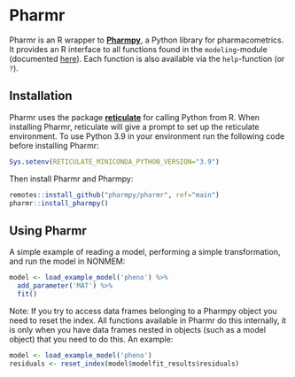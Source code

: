 # Pharmr

Pharmr is an R wrapper to [**Pharmpy**](https://pharmpy.github.io/), a Python library for 
pharmacometrics. It provides an R interface to all functions found in the `modeling`-module 
(documented [here](https://pharmpy.github.io/latest/reference/pharmpy.modeling.html)). Each
function is also available via the `help`-function (or `?`).


## Installation

Pharmr uses the package [**reticulate**](https://rstudio.github.io/reticulate/) for calling 
Python from R. When installing Pharmr, reticulate will give a prompt to set up the reticulate 
environment. To use Python 3.9 in your environment run the following code before installing Pharmr:

```R
Sys.setenv(RETICULATE_MINICONDA_PYTHON_VERSION="3.9")
```

Then install Pharmr and Pharmpy:

```R
remotes::install_github("pharmpy/pharmr", ref="main")
pharmr::install_pharmpy()
```

## Using Pharmr

A simple example of reading a model, performing a simple transformation, and run the model in NONMEM:

```R
model <- load_example_model('pheno') %>%
  add_parameter('MAT') %>%
  fit()
```

Note: If you try to access data frames belonging to a Pharmpy object you need to reset the index. All functions available in Pharmr do this internally, it is only when you have data frames nested in objects (such as a model object) that you need to do this. An example:

```R
model <- load_example_model('pheno')
residuals <- reset_index(model$modelfit_results$residuals)
```
